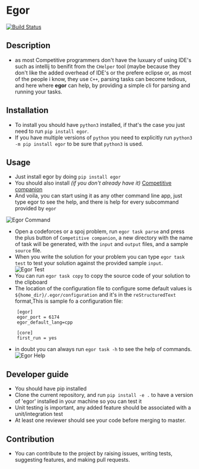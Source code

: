 # Egor

[![Build Status](https://travis-ci.com/chermehdi/egor.svg?token=3C8Yf6qqmy7FqR6ZT4UY&branch=master)](https://travis-ci.com/chermehdi/egor)

## Description

- as most Competitive programmers don't have the luxuary of using IDE's such as intellij to benifit from the
  `CHelper` tool (maybe because they don't like the added overhead of IDE's or the prefere eclipse or, as most of the people i know, they use `C++`, parsing tasks can become tedious, and here where **egor** can help, by providing a simple 
  cli for parsing and running your tasks.

## Installation
- To install you should have `python3` installed, if that's the case you just need to run
 `pip install egor`.
- If you have multiple versions of `python` you need to explicitly run `python3 -m pip install egor` to be sure that `python3` is used.

## Usage

- Just install egor by doing `pip install egor`
- You should also install *(if you don't already have it)* [Competitive companion](https://github.com/jmerle/competitive-companion)
- And voila, you can start using it as any other command line app, just type egor to see the help, and there is help for
every subcommand provided by `egor`

![Egor Command](https://raw.githubusercontent.com/chermehdi/egor/master/screenshots/egor.png)
- Open a codeforces or a spoj problem, run `egor task parse` and press the plus button of `Competitive companion`, a new directory with 
the name of task will be generated, with the `input` and `output` files, and a sample `source` file.
- When you write the solution for your problem you  can type `egor task test` to test your solution against the provided sample `input`.
![Egor Test](https://raw.githubusercontent.com/chermehdi/egor/master/screenshots/egor-test.png)
- You can run `egor task copy` to copy the source code of your solution to the clipboard
- The location of the configuration file to configure some default values is `${home_dir}/.egor/configuration` and it's in the `reStructuredText` format,This is sample fo a configuration file:
```
    [egor]
    egor_port = 6174
    egor_default_lang=cpp
    
    [core]
    first_run = yes
```
- in doubt you can always run `egor task -h` to see the help of commands.
![Egor Help](https://raw.githubusercontent.com/chermehdi/egor/master/screenshots/egor-help.png)
## Developer guide

- You should have pip installed
- Clone the current repository, and run `pip install -e .` to have 
a version of 'egor' installed in your machine so you can test it
- Unit testing is important, any added feature should be associated with a unit/integration test
- At least one reviewer should see your code before merging to master.

## Contribution
- You can contribute to the project by raising issues, writing tests, suggesting features, and making pull requests.